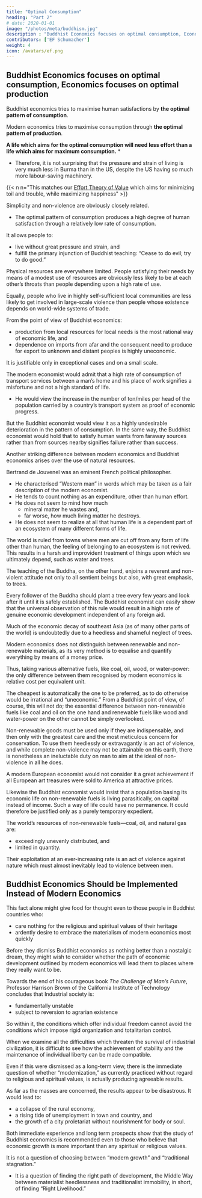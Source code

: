 ```yaml
---
title: "Optimal Consumption"
heading: "Part 2"
# date: 2020-01-01
image: "/photos/meta/buddhism.jpg"
description : "Buddhist Economics focuses on optimal consumption, Economics focuses on optimal production"
contributors: ['EF Schumacher']
weight: 4
icon: /avatars/ef.png
---
```



## Buddhist Economics focuses on optimal consumption, Economics focuses on optimal production

Buddhist economics tries to maximise human satisfactions by **the optimal pattern of consumption**. 

Modern economics tries to maximise consumption through **the optimal pattern of production**.

**A life which aims for the optimal consumption will need less effort than a life which aims for maximum consumption.** *
- Therefore, it is not surprising that the pressure and strain of living is very much less in Burma than in the US, despite the US having so much more labour-saving machinery.

{{< n n="This matches our [Effort Theory of Value](/social/economics/principles/effort-theory-of-value) which aims for minimizing toil and trouble, while maximizing happiness" >}}


Simplicity and non-violence are obviously closely related.
- The optimal pattern of consumption produces a high degree of human satisfaction through a relatively low rate of consumption.

It allows people to:
- live without great pressure and strain, and
- fulfill the primary injunction of Buddhist teaching: “Cease to do evil; try to do good.”

Physical resources are everywhere limited. People satisfying their needs by means of a modest use of resources are obviously less likely to be at each other’s throats than people depending upon a high rate of use.

Equally, people who live in highly self-sufficient local communities are less likely to get involved in large-scale violence than people whose existence depends on world-wide systems of trade.

From the point of view of Buddhist economics:
- production from local resources for local needs is the most rational way of economic life, and
- dependence on imports from afar and the consequent need to produce for export to unknown and distant peoples is highly uneconomic.

It is justifiable only in exceptional cases and on a small scale.

The modern economist would admit that a high rate of consumption of transport services between a man’s home and his place of work signifies a misfortune and not a high standard of life.
- He would view the increase in the number of ton/miles per head of the population carried by a country’s transport system as proof of economic progress.

But the Buddhist economist would view it as a highly undesirable deterioration in the pattern of consumption.
In the same way, the Buddhist economist would hold that to satisfy human wants from faraway sources rather than from sources nearby signifies failure rather than success.

Another striking difference between modern economics and Buddhist economics arises over the use of natural resources.

Bertrand de Jouvenel was an eminent French political philosopher.
- He characterised “Western man” in words which may be taken as a fair description of the modern economist.
- He tends to count nothing as an expenditure, other than human effort.
- He does not seem to mind how much
  - mineral matter he wastes and,
  - far worse, how much living matter he destroys.
- He does not seem to realize at all that human life is a dependent part of an ecosystem of many different forms of life.

The world is ruled from towns where men are cut off from any form of life other than human, the feeling of belonging to an ecosystem is not revived. This results in a harsh and improvident treatment of things upon which we ultimately depend, such as water and trees.

The teaching of the Buddha, on the other hand, enjoins a reverent and non-violent attitude not only to all sentient beings but also, with great emphasis, to trees.

Every follower of the Buddha should plant a tree every few years and look after it until it is safely established.
The Buddhist economist can easily show that the universal observation of this rule would result in a high rate of genuine economic development independent of any foreign aid.

Much of the economic decay of southeast Asia (as of many other parts of the world) is undoubtedly due to a heedless and shameful neglect of trees.

Modern economics does not distinguish between renewable and non-renewable materials, as its very method is to equalise and quantify everything by means of a money price.

Thus, taking various alternative fuels, like coal, oil, wood, or water-power: the only difference between them recognised by modern economics is relative cost per equivalent unit.

The cheapest is automatically the one to be preferred, as to do otherwise would be irrational and “uneconomic.” From a Buddhist point of view, of course, this will not do; the essential difference between non-renewable fuels like coal and oil on the one hand and renewable fuels like wood and water-power on the other cannot be simply overlooked.

Non-renewable goods must be used only if they are indispensable, and then only with the greatest care and the most meticulous concern for conservation. To use them heedlessly or extravagantly is an act of violence, and while complete non-violence may not be attainable on this earth, there is nonetheless an ineluctable duty on man to aim at the ideal of non-violence in all he does.

A modern European economist would not consider it a great achievement if all European art treasures were sold to America at attractive prices.

Likewise the Buddhist economist would insist that a population basing its economic life on non-renewable fuels is living parasitically, on capital instead of income. Such a way of life could have no permanence. It could therefore be justified only as a purely temporary expedient.

The world’s resources of non-renewable fuels—coal, oil, and natural gas are:
- exceedingly unevenly distributed, and
- limited in quantity.

Their exploitation at an ever-increasing rate is an act of violence against nature which must almost inevitably lead to violence between men.


## Buddhist Economics Should be Implemented Instead of Modern Economics

This fact alone might give food for thought even to those people in Buddhist countries who:
- care nothing for the religious and spiritual values of their heritage
- ardently desire to embrace the materialism of modern economics most quickly

Before they dismiss Buddhist economics as nothing better than a nostalgic dream, they might wish to consider whether the path of economic development outlined by modern economics will lead them to places where they really want to be.

Towards the end of his courageous book *The Challenge of Man’s Future*, Professor Harrison Brown of the California Institute of Technology concludes that Industrial society is:
- fundamentally unstable
- subject to reversion to agrarian existence

So within it, the conditions which offer individual freedom cannot avoid the conditions which impose rigid organization and totalitarian control. 

When we examine all the difficulties which threaten the survival of industrial civilization, it is difficult to see how the achievement of stability and the maintenance of individual liberty can be made compatible.

Even if this were dismissed as a long-term view, there is the immediate question of whether “modernization,” as currently practiced without regard to religious and spiritual values, is actually producing agreeable results.

As far as the masses are concerned, the results appear to be disastrous. It would lead to:
- a collapse of the rural economy,
- a rising tide of unemployment in town and country, and
- the growth of a city proletariat without nourishment for body or soul.

Both immediate experience and long term prospects show that the study of Buddhist economics is recommended even to those who believe that economic growth is more important than any spiritual or religious values.

It is not a question of choosing between “modern growth” and “traditional stagnation.” 
- It is a question of finding the right path of development, the Middle Way between materialist heedlessness and traditionalist immobility, in short, of finding “Right Livelihood.”
